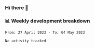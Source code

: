 ### Hi there 👋

### 📊 Weekly development breakdown
<!--START_SECTION:waka-->

```text
From: 27 April 2023 - To: 04 May 2023

No activity tracked
```

<!--END_SECTION:waka-->
